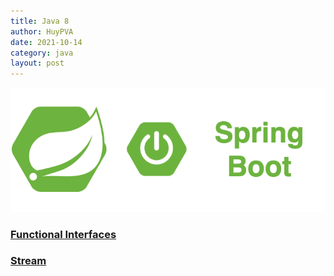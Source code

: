 ```yaml
---
title: Java 8
author: HuyPVA
date: 2021-10-14
category: java
layout: post
---
```


<div align="center">
    <img src="../assets/images/spring_boot_icon.png"/>
</div>

### [Functional Interfaces](./java-8/java-8-functional-interfaces)
### [Stream](./java-8/java-8-stream)